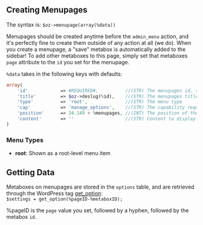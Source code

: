 ## Creating Menupages
The syntax is: `$oz->menupage(array(%data))`

Menupages should be created anytime before the `admin_menu` action, and it's perfectly fine to create them outside of any action at all (we do).
When you create a menupage, a "save" metabox is automatically added to the sidebar! To add other metaboxes to this page, simply set that metaboxes `page` attribute to the `id` you set for the menupage.

`%data` takes in the following keys with defaults:  
```php
array(
	'id'			=> #REQUIRED#,			//(STR) The menupages id, should be a slug
	'title'			=> $oz->deslug(%id), 	//(STR) The menupages title
	'type'			=> 'root',				//(STR) The menu type
	'cap'			=> 'manage_options',	//(STR) The capability required to make changes: http://codex.wordpress.org/Roles_and_Capabilities
	'position'		=> 34.149 + %menupages,	//(INT) The position of the menu item. %menupages is the number of menupages loaded so far in order to prevent duplicates. It is suggested to used decimals for the same reason: http://codex.wordpress.org/Function_Reference/add_menu_page
	'content'		=> ''					//(STR) Content to display underneath the title
)
```

### Menu Types
* **root**: Shown as a root-level menu item

## Getting Data
Metaboxes on menupages are stored in the `options` table, and are retrieved through the WordPress tag [get_option](http://codex.wordpress.org/Function_Reference/get_option):  
`$settings = get_option(%pageID-%metaboxID);`

%pageID is the `page` value you set, followed by a hyphen, followed by the metabox `id`.